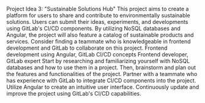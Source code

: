 Project Idea 3: 
"Sustainable Solutions Hub" 
This project aims to create a platform for users to share and contribute to environmentally sustainable solutions. Users can submit their ideas, experiments, and developments using GitLab's CI/CD components. By utilizing NoSQL databases and Angular, the project will also feature a catalog of sustainable products and services.
Consider finding a teammate who is knowledgeable in frontend development and GitLab to collaborate on this project. Frontend development using Angular, GitLab CI/CD concepts Frontend developer, GitLab expert Start by researching and familiarizing yourself with NoSQL databases and how to use them in a project. Then, brainstorm and plan out the features and functionalities of the project. Partner with a teammate who has experience with GitLab to integrate CI/CD components into the project. Utilize Angular to create an intuitive user interface. Continuously update and improve the project using GitLab's CI/CD capabilities.

